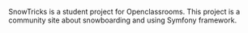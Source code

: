 SnowTricks is a student project for Openclassrooms.
This project is a community site about snowboarding and using Symfony framework.
